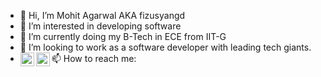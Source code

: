 - 👋 Hi, I’m Mohit Agarwal AKA fizusyangd
- 👀 I’m interested in developing software 
- 🌱 I’m currently doing my B-Tech in ECE from IIT-G
- 💞️ I’m looking to work as a software developer with leading tech giants.
- 📫 How to reach me:
      [<img align="left" alt="fizusyangd | LinkedIn" width="22px" src="https://cdn.jsdelivr.net/npm/simple-icons@v3/icons/linkedin.svg" />][linkedin]
      [<img align="left" alt="fizusyangd | Facebook" width="22px" src="https://cdn.jsdelivr.net/npm/simple-icons@v3/icons/facebook.svg" />][facebook]
      
<!---
fizusyangd/fizusyangd is a ✨ special ✨ repository because its `README.md` (this file) appears on your GitHub profile.
You can click the Preview link to take a look at your changes.
--->
[linkedin]: https://linkedin.com/in/mohit-47b86a192
[facebook]: https://facebook.com/mohit.khordia.10/
